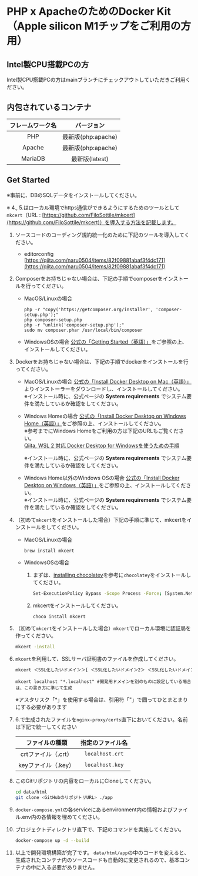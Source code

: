 # PHP x ApacheのためのDocker Kit（Apple silicon M1チップをご利用の方用）

## Intel製CPU搭載PCの方

Intel製CPU搭載PCの方はmainブランチにチェックアウトしていただきご利用ください。

## 内包されているコンテナ

| フレームワーク名 | バージョン       |
| :---------: | :---------------: |
| PHP         | 最新版(php:apache) |
| Apache      | 最新版(php:apache) |
| MariaDB     | 最新版(latest)     |

## Get Started

※事前に、DBのSQLデータをインストールしてください。

※ 4., 5.はローカル環境でhttps通信ができるようにするためのツールとして`mkcert`（URL : [https://github.com/FiloSottile/mkcert](https://github.com/FiloSottile/mkcert)）を導入する方法を記載します。

1. ソースコードのコーディング規約統一化のために下記のツールを導入してください。
    - editorconfig [https://qiita.com/naru0504/items/82f09881abaf3f4dc171](https://qiita.com/naru0504/items/82f09881abaf3f4dc171)

2. Composerをお持ちじゃない場合は、下記の手順でcomposerをインストールを行ってください。  
    - MacOS/Linuxの場合

      ```sh:sh
      php -r "copy('https://getcomposer.org/installer', 'composer-setup.php');"
      php composer-setup.php
      php -r "unlink('composer-setup.php');"
      sudo mv composer.phar /usr/local/bin/composer
      ```

    - WindowsOSの場合
      [公式の「Getting Started（英語）」](https://getcomposer.org/doc/00-intro.md#installation-windows)をご参照の上、インストールしてください。

3. Dockerをお持ちじゃない場合は、下記の手順でdockerをインストールを行ってください。
    - MacOS/Linuxの場合
    [公式の「Install Docker Desktop on Mac（英語）」](https://docs.docker.com/docker-for-mac/install/)よりインストーラーをダウンロードし、インストールしてください。  
      ※インストール時に、公式ページの **System requirements** でシステム要件を満たしているか確認をしてください。

    - Windows Homeの場合
    [公式の「Install Docker Desktop on Windows Home（英語）」](https://docs.docker.com/docker-for-windows/install-windows-home/)をご参照の上、インストールしてください。  
      ※参考までにWindows Homeをご利用の方は下記のURLもご覧ください。  
        [Qiita, WSL 2 対応 Docker Desktop for Windowsを使うための手順](https://qiita.com/zembutsu/items/22a5cae1d13df0d04e7b)  

      ※インストール時に、公式ページの **System requirements** でシステム要件を満たしているか確認をしてください。

    - Windows Home以外のWindows OSの場合
    [公式の「Install Docker Desktop on Windows（英語）」](https://docs.docker.com/docker-for-windows/install/)をご参照の上、インストールしてください。  
      ※インストール時に、公式ページの **System requirements** でシステム要件を満たしているか確認をしてください。

4. （初めて`mkcert`をインストールした場合）下記の手順に準じて、mkcertをインストールをしてください。
    - MacOS/Linuxの場合

        ```sh:sh
        brew install mkcert
        ```

    - WindowsOSの場合
        1. まずは、[installing chocolatey](https://chocolatey.org/install#installing-chocolatey)を参考に`chocolatey`をインストールしてください。

            ```sh
            Set-ExecutionPolicy Bypass -Scope Process -Force; [System.Net.ServicePointManager]::SecurityProtocol = [System.Net.ServicePointManager]::SecurityProtocol -bor 3072; iex ((New-Object System.Net.WebClient).DownloadString('https://chocolatey.org/install.ps1'))
            ```

        2. mkcertをインストールしてください。

            ```sh
            choco install mkcert
            ```

5. （初めて`mkcert`をインストールした場合）`mkcert`でローカル環境に認証局を作ってください。

    ```sh
    mkcert -install
    ```

6. `mkcert`を利用して、SSLサーバ証明書のファイルを作成してください。

    ```sh
    mkcert ＜SSL化したいドメイン＞[ ＜SSL化したいドメイン2＞ ＜SSL化したいドメイン3＞]
    ```

    ```sh: 例）localhostで
    mkcert localhost "*.localhost" #開発用ドメインを別のものに設定している場合は、この書き方に準じて生成
    ```

    ※アスタリスク「*」を使用する場合は、引用符「"」で囲ってひとまとまりにする必要があります

7. 6.で生成されたファイルを`nginx-proxy/certs`直下においてください。名前は下記で統一してください

    | ファイルの種類           | 指定のファイル名   |
    | :--------------------: | :-------------: |
    | crtファイル（.crt）      | `localhost.crt` |
    | keyファイル（.key）      | `localhost.key` |

8. このGitリポジトリの内容をローカルにCloneしてください。

    ```sh
    cd data/html
    git clone <GitHubのリポジトリURL> ./app
    ```

9. `docker-compose.yml`の各serviceにあるenvironment内の情報およびファイル.env内の各情報を埋めてください。

10. プロジェクトディレクトリ直下で、下記のコマンドを実施してください。

    ```sh
    docker-compose up -d --build
    ```

11. 以上で開発環境構築が完了です。
    `data/html/app`の中のコードを変えると、生成されたコンテナ内のソースコードも自動的に変更されるので、基本コンテナの中に入る必要がありません。
